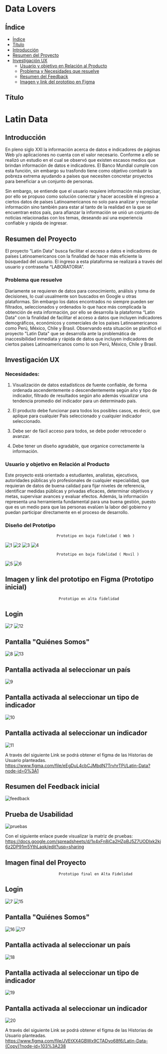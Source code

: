 # Data Lovers

## Índice

- [Índice](#índice)
- [Título](#titulo)
- [Introducción](#introduccion)
- [Resumen del Proyecto](#resumen-del-proyecto)
- [Investigación UX](#imagen-del-proyecto-final)
  - [Usuario y objetivo en Relación al Producto](#usuario-y-objetivo-en-relacion-al-producto)
  - [Problema y Necesidades que resuelve](#problema-y-necesidades-que-resuelve)
  - [Resumen del Feedback](#resumen-del-feedback)
  - [Imagen y link del prototipo en Figma](#imagen-y-link-del-prototipo-en-Figma)


## Título

# **Latin Data**

## Introducción

En pleno siglo XXI la información acerca de datos e indicadores de páginas Web y/o aplicaciones no cuenta con el valor necesario.
Conforme a ello se realizó un estudio en el cual se observó que existen escasos medios que brindan información de datos e indicadores. El Banco Mundial cumple con esta función, sin embargo su trasfondo tiene como objetivo combatir la pobreza extrema ayudando a países que necesiten concretar proyectos para beneficiar a un conjunto de personas.

Sin embargo, se entiende que el usuario requiere información más precisar, por ello se propuso como solución conectar y hacer accesible el ingreso a ciertos datos de países Latinoamericanos no solo para analizar y recopilar información sino también para estar al tanto de la realidad en la que se encuentran estos país, para afianzar la información se unió un conjunto de noticias relacionadas con los temas, deseando así una experiencia confiable y rápida de ingresar.


## Resumen del Proyecto

El proyecto “Latin Data” busca facilitar el acceso a datos e indicadores de países Latinoamericanos  con la finalidad de hacer más eficiente la búsquedad del usuario.
El ingreso a esta plataforma se realizará a través del usuario y contraseña “LABORATORIA”.

### Problema que resuelve

Diariamente se requieren de datos para conocimiento, análisis y toma de decisiones, lo cual usualmente son buscados en Google u otras plataformas. Sin embargo los datos encontrados no siempre pueden ser filtrados, seleccionados y ordenados lo que hace más complicada la obtención de esta información, por ello se desarrolla la plataforma “Latin Data” con la finalidad de facilitar el acceso a datos que incluyen indicadores demográficos, económicos y comerciales de los países Latinoamericanos como Perú, México, Chile y Brasil.
Observando esta situación se planificó el proyecto "Latin Data" que se desarrolla ante la problemática de inaccesibilidad inmediata y rápida de datos que incluyen indicadores de ciertos países Latinoamericanos como lo son Perú, México, Chile y Brasil.

## Investigación UX

### **Necesidades:**

1. Visualización de datos estadísticos de fuente confiable, de forma ordenada ascendentemente o descendentemente según año y tipo de indicador, filtrado de resultados según año además visualizar una tendencia promedio del indicador para un determinado país.

2. El producto debe funcionar para todos los posibles casos, es decir, que aplique para cualquier País seleccionado y cualquier indicador seleccionado.

3. Debe ser de fácil acceso para todos, se debe poder retroceder o avanzar.

4. Debe tener un diseño agradable, que organice correctamente la información.


### Usuario y objetivo en Relación al Producto

Este proyecto está orientado a estudiantes, analistas, ejecutivos, autoridades públicas y/o profesionales de cualquier especialidad, que requieran de datos de buena calidad para fijar niveles de referencia, identificar medidas públicas y privadas eficaces, determinar objetivos y metas, supervisar avances y evaluar efectos. Además, la información representa una herramienta fundamental para una buena gestión, puesto que es un medio para que las personas evalúen la labor del gobierno y puedan participar directamente en el proceso de desarrollo.

### Diseño del Prototipo

                           Prototipo en baja fidelidad ( Web )

![1](Reaimg/papelylapiz1.jpg)
![2](Reaimg/papelylapiz2.jpg)
![3](Reaimg/papelylapiz3.jpg)
![4](Reaimg/papelylapiz4.jpg)

                           Prototipo en baja fidelidad ( Movil )


![5](Reaimg/papelylapiz5.jpg)
![6](Reaimg/papelylapiz6.jpg)


## Imagen y link del prototipo en Figma (Prototipo inicial)

                            Prototipo en alta fidelidad 

## **Login**
![7](Reaimg/Login.png)
![12](Reaimg/LoginMovil.png)

## **Pantalla "Quiénes Somos"** 
![8](Reaimg/Noticias.png)
![13](Reaimg/NoticiasMovil.png)
## **Pantalla activada al seleccionar un país** 
![9](Reaimg/Pais-Indicador.png)


## **Pantalla activada al seleccionar un tipo de indicador** 
![10](Reaimg/SelecciondeIndicador.png)


## **Pantalla activada al seleccionar un indicador** 
![11](Reaimg/Resultadodelindicador.png)


A través del siguiente Link se podrá obtener el figma de las Historias de Usuario planteadas.  https://www.figma.com/file/eEgDuL4cbCJMbdN7TrvhrTPi/Latin-Data?node-id=0%3A1


## Resumen del Feedback inicial
![feedback](Reaimg/feedback.png)

## Prueba de Usabilidad

![pruebas](pruebas/pruebaultimo.png)

Con el siguiente enlace puede visualizar la matriz de pruebas:
https://docs.google.com/spreadsheets/d/1x4xFn8iCa2HZpBJ5Z7UODlxk2kj6z2DP91m5YthLaqk/edit?usp=sharing 

## Imagen final del Proyecto

                            Prototipo final en Alta Fidelidad

## **Login**

![7](Reaimg/Login.png)
![15](pruebas/LoginMovil.png)

## **Pantalla "Quiénes Somos"** 

![16](pruebas/Noticias.png)
![17](pruebas/NoticiasMobile.png)

## **Pantalla activada al seleccionar un país** 
![18](pruebas/PaisIndicador.png)


## **Pantalla activada al seleccionar un tipo de indicador** 
![19](pruebas/SeleccionIndicador.png)


## **Pantalla activada al seleccionar un indicador** 
![20](pruebas/Resultado.png)


A través del siguiente Link se podrá obtener el figma de las Historias de Usuario planteadas.  https://www.figma.com/file/JVEtXX4GBWx9CTADyo68f6/Latin-Data-(Copy)?node-id=103%3A238

